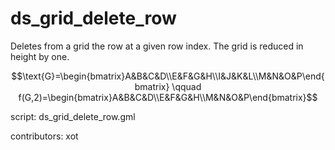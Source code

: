 ds_grid_delete_row
==================

Deletes from a grid the row at a given row
index. The grid is reduced in height by one.

$$\text{G}=\begin{bmatrix}A&B&C&D\\E&F&G&H\\I&J&K&L\\M&N&O&P\end{bmatrix}
\qquad f(G,2)=\begin{bmatrix}A&B&C&D\\E&F&G&H\\M&N&O&P\end{bmatrix}$$

script: ds_grid_delete_row.gml

contributors: xot
